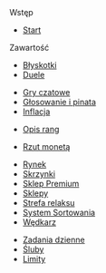 <div class="nav-title">Wstęp</div>

- [<i class="bi bi-info-circle d-icon n-home"></i>Start](/.md)

<div class="nav-title">Zawartość</div>

<!-- - [<i class="bi bi-magic d-icon"></i>Battle Tower](/battletower.md)  -->
- [<i class="bi bi-gem d-icon"></i>Błyskotki](/cosmetics.md)
- [<i class="bi bi-people d-icon"></i>Duele](/duels.md)
<!-- - [<i class="bi bi-house-door d-icon"></i>Działki](/plot.md) -->
<!-- - [<i class="bi bi-book d-icon"></i>Enchanty](/enchants.md) -->
<!-- - [<i class="bi bi-globe-americas d-icon"></i>Generator](/generator.md) -->
- [<i class="bi bi-dice-3 d-icon"></i>Gry czatowe](/chatgames.md)
- [<i class="bi bi-heart d-icon"></i>Głosowanie i pinata](/vote.md)
- [<i class="bi bi-currency-dollar d-icon"></i>Inflacja](/inflation.md)
<!-- - [<i class="bi bi-star d-icon"></i>Jedwabny Dotyk](/silktouch.md) -->
<!-- - [<i class="bi bi-link-45deg d-icon"></i>Łączenie z Discordem](/discord.md) -->
<!-- - [<i class="bi bi-zoom-out d-icon"></i>Mini Bloczki](/miniblocks.md) -->
- [<i class="bi bi-award d-icon"></i>Opis rang](/ranks.md)
<!-- - [<i class="bi bi-moon d-icon"></i>Pomijanie nocy](/skipnight.md) -->
- [<i class="bi bi-coin d-icon"></i>Rzut monetą](/coinflip.md)
<!-- - [<i class="bi bi-search d-icon"></i>Rozmiar Postaci](/playersize.md) -->
- [<i class="bi bi-box d-icon"></i>Rynek](/market.md)
- [<i class="bi bi-gift d-icon"></i>Skrzynki](/crates.md)
- [<i class="bi bi-cart4 d-icon"></i>Sklep Premium](/premiumshop.md)
- [<i class="bi bi-shop d-icon"></i>Sklepy](/shops.md)
- [<i class="bi bi-tsunami d-icon"></i>Strefa relaksu](/relaxzone.md)
- [<i class="bi bi-funnel d-icon"></i>System Sortowania](/sortingsystem.md)
- [<i class="bi bi-hexagon d-icon"></i>Wędkarz](/fishing.md)
<!-- - [<i class="bi bi-tree d-icon"></i>Wycinka Drzew](/treecut.md) -->
- [<i class="bi bi-crosshair2 d-icon"></i>Zadania dzienne](/dailyquests.md)
- [<i class="bi bi-arrow-through-heart d-icon"></i>Śluby](/marriage.md)
- [<i class="bi bi-archive-fill d-icon"></i>Limity](/limits.md)

<!-- <div class="nav-title">Craftingi</div>

- [<i class="bi bi-bank d-icon"></i>Archeologia](/archaeology.md)
- [<i class="bi bi-bricks d-icon"></i>Bloki](/blocks.md)
- [<i class="bi bi-shield d-icon"></i>Bronie](/weapons.md)
- [<i class="bi bi-stars d-icon"></i>Jedzenie](/food.md)
- [<i class="bi bi-suit-club d-icon"></i>Luckyblocki](/luckyblocks.md)
- [<i class="bi bi-lamp d-icon"></i>Meble i ogród](/furniture.md)
- [<i class="bi bi-flower3 d-icon"></i>Nasiona](/seeds.md)
- [<i class="bi bi-hammer d-icon"></i>Narzędzia](/tools.md)
- [<i class="bi bi-journals d-icon"></i>Nowe receptury](/newrecipes.md) -->
